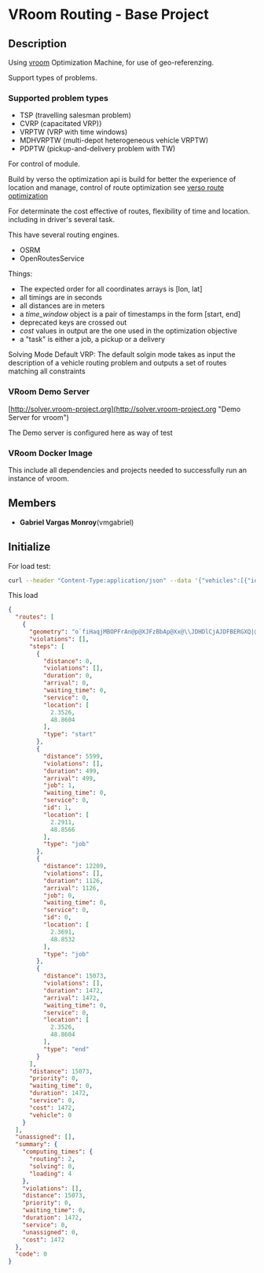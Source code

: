 # VRoom Routing - Base Project

## Description
Using [vroom](https://github.com/VROOM-Project/vroom "vroom") Optimization Machine, for use of geo-referenzing.

Support types of problems.

### Supported problem types
- TSP (travelling salesman problem)
- CVRP (capacitated VRP)}
- VRPTW (VRP with time windows)
- MDHVRPTW (multi-depot heterogeneous vehicle VRPTW)
- PDPTW (pickup-and-delivery problem with TW)

For control of module.

Build by verso the optimization api is build for better the experience of location and manage, control of route optimization
see [verso route optimization](https://blog.verso-optim.com/category/route-optimization/api/ "Verso optimization")

For determinate the cost effective of routes, flexibility of time and location. including in driver's several task.

This have several routing engines.

- OSRM
- OpenRoutesService

Things:
- The expected order for all coordinates arrays is [lon, lat]
- all timings are in seconds
- all distances are in meters
- a *time_window* object is a pair of timestamps in the form [start, end]
- deprecated keys are crossed out
- *cost* values in output are the one used in the optimization objective
- a "task" is either a job, a pickup or a delivery

Solving Mode
Default VRP: The default solgin mode takes as input the description of a vehicle routing problem and outputs a set of routes matching all constraints

### VRoom Demo Server
[http://solver.vroom-project.org](http://solver.vroom-project.org "Demo Server for vroom")

The Demo server is configured here as way of test

### VRoom Docker Image
This include all dependencies and projects needed to successfully run an instance of vroom.

## Members
- **Gabriel Vargas Monroy**(vmgabriel)

## Initialize
For load test:

```bash
curl --header "Content-Type:application/json" --data '{"vehicles":[{"id":0,"start":[2.3526,48.8604],"end":[2.3526,48.8604]}],"jobs":[{"id":0,"location":[2.3691,48.8532]},{"id":1,"location":[2.2911,48.8566]}],"options":{"g":true}}' http://solver.vroom-project.org
```

This load

```json
{
  "routes": [
    {
      "geometry": "o`fiHaqjMBOPFrAn@p@XJFzBbAp@Xx@\\JDHDlCjAJDFBERGXQ|@CHk@lCSbAAFIZe@rBk@dCAHI\\ENCL[rACRENw@jDADI^i@~BAFCN_@bBOj@AFERi@~BAFI\\G`@Qr@ADETGRq@|CAFIZI^Kd@m@hCADELIVAFOf@Mj@CHm@tCa@fBAFIXaCnKGZOn@I\\WhAm@hCAFABGVETIZEReAvEAFGRuAjGCHAFI\\ETOp@ADKb@EPKf@GR}@`EAFGVs@`DqBbJCHMh@Ot@_AdEu@dDCHERw@jDKjAAD?DA^?P?@?J{@dEAJNjAdAdCHRx@l@HF`Al@dBfAHBF?jACd@ARNFDFBXRJF@@B@B@jFnDFD@@DBJFMt@CFYxAAVCn@ANAT?V?nCB|H?Z@x@?J?n@@n@DtB?P@l@?t@?v@?b@?V@rC@TBPFl@Jz@Hx@Fb@@J?b@Bf@?H?|@@h@@rADfGDrF@xD@f@@X?f@FtK?J?bA?F?dA?F?^AJ?HA\\@dADv@?J?HDhBFrAFz@Dl@V~BD\\L~@X|A`@nB~@|C`AfChAhBNXjBjDnCpEhBvCtCxEx@|@`AjAHUV]`@w@Tc@Ub@a@v@W\\ITUaAq@oAcE{GOW]k@OUcGoJUa@QY_AaB_@y@g@kA{@}Cc@qBYgBIi@QsAKiAEg@G_AGiAEiB?C?GCy@CmAG[ACAIKi@?G?eA?G?cA?KGuK?g@AYAg@AyDEsFEgGAsAAi@?}@?ICg@?c@AKGc@Iy@K{@Gm@CQAUAsC?W?c@?w@?u@Am@?QEuBAo@?o@?KAy@?[C}H?oC?W@U@OZ_AZwA@ILm@Ps@HWHSHITW\\]JMHItAuALM\\[LMb@_@vCiC`@_@RQp@o@FGjBgBFIPORQ`A}@POjAgARQFGx@w@tBoBZ[pB{Cr@gAHSHYHU~@kCDKHY|@mClAqGHa@BM~@qEDYXwBT{ADWVkBXiBPcA@MHi@RiAFi@Lw@N_AD[`@iCFa@BMN}@b@qCLw@BOBUTwAFg@DSb@mC@MDYHi@L{@\\yB@E@GPgAt@cFXeBBOj@qDBOBSBMPgAPkAXsBT{ATwAD]DYJu@Jo@Jq@j@oDF]BSLs@Hg@DUJs@Lw@BMLu@PqA@EF]\\yBBMBQDWBoADgC?e@@UBsB@q@@a@?a@FyD@k@@O@]B_A@s@AgA@uA@a@?a@BcBA_@Ic@qBsJGWCOCIOs@Q{@I_@Ic@GUG[{@kEACAGGWa@uBCOKe@S}@EQEWQw@[sACKG[CIeBwIAAAKEQQy@Qy@COG]Ou@Kg@CMCMQw@AEY{AKk@EMQ}@OMYKCASGMIWMOMIUAUqAPc@HO@OBUDC?[Fk@HYDuARaALMBI@WFOBYDyATw@JIBM@YDQB]Fi@HMBK@g@J_CZKBi@HsAR[FSBa@FUBKBK@]FK@]F_ALODa@DYFqARc@FE@I@mAROBSBe@HOB_BV_@FWJm@Zi@VMFGBkCrAg@XWLWLA@u@^[PGBcB~@UL}@`@UHMCCAYj@]n@_AhBEJCDa@x@GJEHPh@?@HVFV`AdDFTThALt@Hf@\\|B@LBLBPPpAdAtHF`@Lz@BPF^DVNdAFb@Fb@Jp@@JLx@Lx@DXP@J@B?DBz@^JDNHnAj@HBJFnAh@HDHDxAp@FBJFx@^PHJBNH|BbAl@VB@\\N^P`@PJDJDFBp@Z`Bt@CN",
      "violations": [],
      "steps": [
        {
          "distance": 0,
          "violations": [],
          "duration": 0,
          "arrival": 0,
          "waiting_time": 0,
          "service": 0,
          "location": [
            2.3526,
            48.8604
          ],
          "type": "start"
        },
        {
          "distance": 5599,
          "violations": [],
          "duration": 499,
          "arrival": 499,
          "job": 1,
          "waiting_time": 0,
          "service": 0,
          "id": 1,
          "location": [
            2.2911,
            48.8566
          ],
          "type": "job"
        },
        {
          "distance": 12209,
          "violations": [],
          "duration": 1126,
          "arrival": 1126,
          "job": 0,
          "waiting_time": 0,
          "service": 0,
          "id": 0,
          "location": [
            2.3691,
            48.8532
          ],
          "type": "job"
        },
        {
          "distance": 15073,
          "violations": [],
          "duration": 1472,
          "arrival": 1472,
          "waiting_time": 0,
          "service": 0,
          "location": [
            2.3526,
            48.8604
          ],
          "type": "end"
        }
      ],
      "distance": 15073,
      "priority": 0,
      "waiting_time": 0,
      "duration": 1472,
      "service": 0,
      "cost": 1472,
      "vehicle": 0
    }
  ],
  "unassigned": [],
  "summary": {
    "computing_times": {
      "routing": 2,
      "solving": 0,
      "loading": 4
    },
    "violations": [],
    "distance": 15073,
    "priority": 0,
    "waiting_time": 0,
    "duration": 1472,
    "service": 0,
    "unassigned": 0,
    "cost": 1472
  },
  "code": 0
}
```
